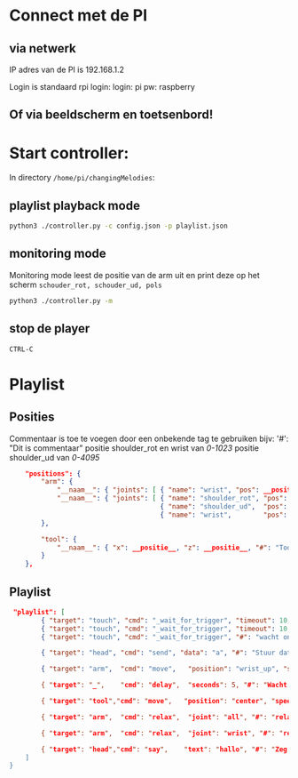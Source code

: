 # Connect met de PI

## via netwerk
IP adres van de PI is 192.168.1.2

Login is standaard rpi login:
login: pi
pw: raspberry

## Of via beeldscherm en toetsenbord!


# Start controller:
In directory `/home/pi/changingMelodies`:

## playlist playback mode
```bash
python3 ./controller.py -c config.json -p playlist.json
```

## monitoring mode
Monitoring mode leest de positie van de arm uit en print deze op het scherm
`schouder_rot, schouder_ud, pols`

```bash
python3 ./controller.py -m
```

## stop de player
`CTRL-C`


# Playlist

## Posities
Commentaar is toe te voegen door een onbekende tag te gebruiken bijv: '#': "Dit is commentaar"
positie shoulder_rot en wrist van _0-1023_
positie shoulder_ud van _0-4095_

```json
    "positions": {
        "arm": {
            "__naam__": { "joints": [ { "name": "wrist", "pos": __positie__ } ], "#": "Positie met 1 gewricht" },
            "__naam__": { "joints": [ { "name": "shoulder_rot", "pos": 512},
                                      { "name": "shoulder_ud",  "pos": 512},
                                      { "name": "wrist",        "pos": 512} ], "#": "Positie met 3 gewrichten" }
        },

        "tool": {
            "__naam__": { "x": __positie__, "z": __positie__, "#": "Tool positie heeft altijd een x en z in millimeters" }
        }
    },
```

## Playlist
```json
 "playlist": [
        { "target": "touch", "cmd": "_wait_for_trigger", "timeout": 10, "on_timeout": "restart", "#": "wacht op trigger en begin by begin playlist bij een timeout en ga verder bij trigger"},
        { "target": "touch", "cmd": "_wait_for_trigger", "timeout": 10, "on_trigger": "restart", "#": "wacht op trigger en begin by begin playlist bij een trigger en ga verder bij een timeout"},
        { "target": "touch", "cmd": "_wait_for_trigger", "#": "wacht oneinding op trigger en ga verder zodra getriggered"},

        { "target": "head", "cmd": "send", "data": "a", "#": "Stuur data naar het hoofd"},

        { "target": "arm",  "cmd": "move",   "position": "wrist_up", "speed": 300, "#": Beweeg de arm naar positie wrist_up met een snelheid van 300 (snelheid loopt van 0-1023, 0 is max. Waarden tussen 100 en 300 zijn vaak prima" },

        { "target": "_",    "cmd": "delay",  "seconds": 5, "#": "Wacht voor seconds seconden" },

        { "target": "tool","cmd": "move",   "position": "center", "speed": 1, "#": "beweeg de tool arm naar positie center, snelheid is op dit moment genegeerd" },

        { "target": "arm",  "cmd": "relax",  "joint": "all", "#": "relax de gehele arm" },

        { "target": "arm",  "cmd": "relax",  "joint": "wrist", "#": "relax de pols" },

        { "target": "head","cmd": "say",    "text": "hallo", "#": "Zeg iets. TODO:nog niet geimplementeerd!" },
    ]
}
```
